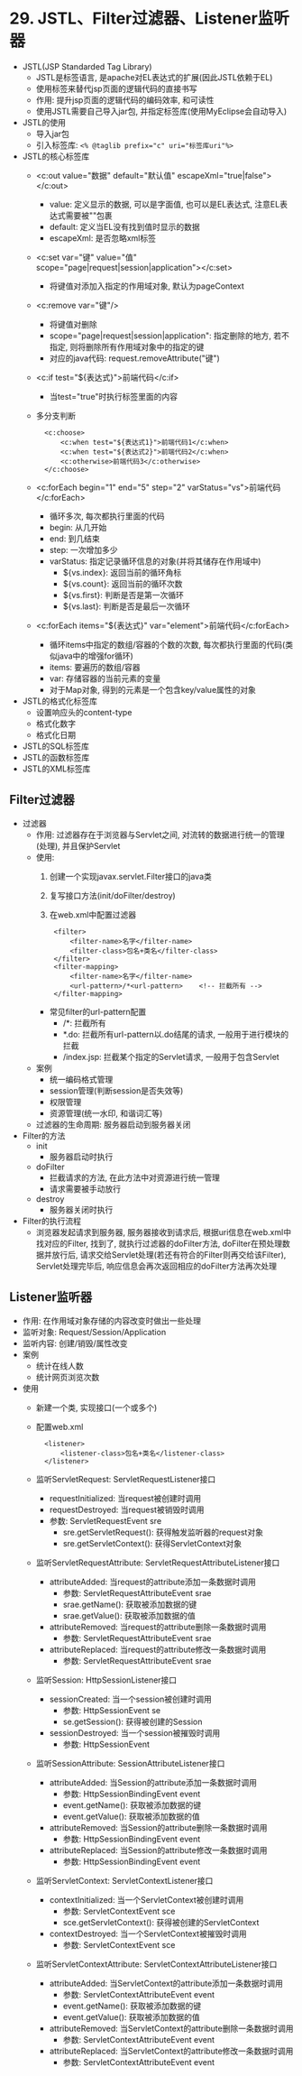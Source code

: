 # 29. JSTL、Filter过滤器、Listener监听器
- JSTL(JSP Standarded Tag Library)
	- JSTL是标签语言, 是apache对EL表达式的扩展(因此JSTL依赖于EL)
	- 使用标签来替代jsp页面的逻辑代码的直接书写
	- 作用: 提升jsp页面的逻辑代码的编码效率, 和可读性
	- 使用JSTL需要自己导入jar包, 并指定标签库(使用MyEclipse会自动导入)
- JSTL的使用
	- 导入jar包
	- 引入标签库: `<% @taglib prefix="c" uri="标签库uri"%>`
- JSTL的核心标签库
	- <c:out value="数据" default="默认值" escapeXml="true|false"></c:out>
		- value: 定义显示的数据, 可以是字面值, 也可以是EL表达式, 注意EL表达式需要被""包裹
		- default: 定义当EL没有找到值时显示的数据
		- escapeXml: 是否忽略xml标签
	- <c:set var="键" value="值" scope="page|request|session|application"></c:set>
		- 将键值对添加入指定的作用域对象, 默认为pageContext
	- <c:remove var="键"/>
		- 将键值对删除
		- scope="page|request|session|application": 指定删除的地方, 若不指定, 则将删除所有作用域对象中的指定的键
		- 对应的java代码: request.removeAttribute("键")
	- <c:if test="${表达式}">前端代码</c:if>
		- 当test="true"时执行标签里面的内容
	- 多分支判断

			<c:choose>
				<c:when test="${表达式1}">前端代码1</c:when>
				<c:when test="${表达式2}">前端代码2</c:when>
				<c:otherwise>前端代码3</c:otherwise>
			</c:choose>
	- <c:forEach begin="1" end="5" step="2" varStatus="vs">前端代码</c:forEach>
		- 循环多次, 每次都执行里面的代码
		- begin: 从几开始
		- end: 到几结束
		- step: 一次增加多少
		- varStatus: 指定记录循环信息的对象(并将其储存在作用域中)
			- ${vs.index}: 返回当前的循环角标
			- ${vs.count}: 返回当前的循环次数
			- ${vs.first}: 判断是否是第一次循环
			- ${vs.last}: 判断是否是最后一次循环
	- <c:forEach items="${表达式}" var="element">前端代码</c:forEach>
		- 循环items中指定的数组/容器的个数的次数, 每次都执行里面的代码(类似java中的增强for循环)
		- items: 要遍历的数组/容器
		- var: 存储容器的当前元素的变量
		- 对于Map对象, 得到的元素是一个包含key/value属性的对象
- JSTL的格式化标签库
	- 设置响应头的content-type
	- 格式化数字
	- 格式化日期
- JSTL的SQL标签库
- JSTL的函数标签库
- JSTL的XML标签库
## Filter过滤器
- 过滤器
	- 作用: 过滤器存在于浏览器与Servlet之间, 对流转的数据进行统一的管理(处理), 并且保护Servlet
	- 使用: 
		1. 创建一个实现javax.servlet.Filter接口的java类
		2. 复写接口方法(init/doFilter/destroy)
		3. 在web.xml中配置过滤器

				<filter>
					<filter-name>名字</filter-name>
					<filter-class>包名+类名</filter-class>
				</filter>
				<filter-mapping>
					<filter-name>名字</filter-name>
					<url-pattern>/*<url-pattern>	<!-- 拦截所有 -->
				</filter-mapping>
		- 常见filter的url-pattern配置
			- /*: 拦截所有
			- *.do: 拦截所有url-pattern以.do结尾的请求, 一般用于进行模块的拦截
			- /index.jsp: 拦截某个指定的Servlet请求, 一般用于包含Servlet
	- 案例
		- 统一编码格式管理
		- session管理(判断session是否失效等)
		- 权限管理
		- 资源管理(统一水印, 和谐词汇等)
	- 过滤器的生命周期: 服务器启动到服务器关闭
- Filter的方法
	- init
		- 服务器启动时执行
	- doFilter
		- 拦截请求的方法, 在此方法中对资源进行统一管理
		- 请求需要被手动放行
	- destroy
		- 服务器关闭时执行
- Filter的执行流程
	- 浏览器发起请求到服务器, 服务器接收到请求后, 根据uri信息在web.xml中找对应的Filter, 找到了, 就执行过滤器的doFilter方法, doFilter在预处理数据并放行后, 请求交给Servlet处理(若还有符合的Filter则再交给该Filter), Servlet处理完毕后, 响应信息会再次返回相应的doFilter方法再次处理
## Listener监听器
- 作用: 在作用域对象存储的内容改变时做出一些处理
- 监听对象: Request/Session/Application
- 监听内容: 创建/销毁/属性改变
- 案例
	- 统计在线人数
	- 统计网页浏览次数
- 使用
	- 新建一个类, 实现接口(一个或多个)
	- 配置web.xml

			<listener>
				<listener-class>包名+类名</listener-class>
			</listener>
	- 监听ServletRequest: ServletRequestListener接口
		- requestInitialized: 当request被创建时调用
		- requestDestroyed: 当request被销毁时调用
		- 参数: ServletRequestEvent sre
			- sre.getServletRequest(): 获得触发监听器的request对象
			- sre.getServletContext(): 获得ServletContext对象
	- 监听ServletRequestAttribute: ServletRequestAttributeListener接口
		- attributeAdded: 当request的attribute添加一条数据时调用
			- 参数: ServletRequestAttributeEvent srae
			- srae.getName(): 获取被添加数据的键
			- srae.getValue(): 获取被添加数据的值
		- attributeRemoved: 当request的attribute删除一条数据时调用
			- 参数: ServletRequestAttributeEvent srae
		- attributeReplaced: 当request的attribute修改一条数据时调用
			- 参数: ServletRequestAttributeEvent srae
	- 监听Session: HttpSessionListener接口
		- sessionCreated: 当一个session被创建时调用
			- 参数: HttpSessionEvent se
			- se.getSession(): 获得被创建的Session
		- sessionDestroyed: 当一个session被摧毁时调用
			- 参数: HttpSessionEvent
	- 监听SessionAttribute: SessionAttributeListener接口
		- attributeAdded: 当Session的attribute添加一条数据时调用
			- 参数: HttpSessionBindingEvent event
			- event.getName(): 获取被添加数据的键
			- event.getValue(): 获取被添加数据的值
		- attributeRemoved: 当Session的attribute删除一条数据时调用
			- 参数: HttpSessionBindingEvent event
		- attributeReplaced: 当Session的attribute修改一条数据时调用
			- 参数: HttpSessionBindingEvent event
	- 监听ServletContext: ServletContextListener接口
		- contextInitialized: 当一个ServletContext被创建时调用
			- 参数: ServletContextEvent sce
			- sce.getServletContext(): 获得被创建的ServletContext
		- contextDestroyed: 当一个ServletContext被摧毁时调用
			- 参数: ServletContextEvent sce
	- 监听ServletContextAttribute: ServletContextAttributeListener接口
		- attributeAdded: 当ServletContext的attribute添加一条数据时调用
			- 参数: ServletContextAttributeEvent event
			- event.getName(): 获取被添加数据的键
			- event.getValue(): 获取被添加数据的值
		- attributeRemoved: 当ServletContext的attribute删除一条数据时调用
			- 参数: ServletContextAttributeEvent event
		- attributeReplaced: 当ServletContext的attribute修改一条数据时调用
			- 参数: ServletContextAttributeEvent event